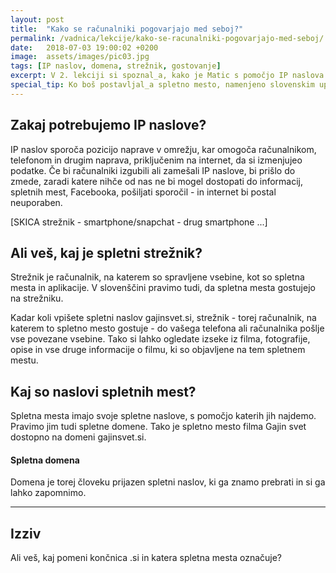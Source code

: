 ```yaml
---
layout: post
title:  "Kako se računalniki pogovarjajo med seboj?"
permalink: /vadnica/lekcije/kako-se-racunalniki-pogovarjajo-med-seboj/
date:   2018-07-03 19:00:02 +0200
image:  assets/images/pic03.jpg
tags: [IP naslov, domena, strežnik, gostovanje]
excerpt: V 2. lekciji si spoznal_a, kako je Matic s pomočjo IP naslova odkril podjetje Agencija Reality. IP naslovi pa so ključni tudi za pošiljanje podatkov med računalniki.
special_tip: Ko boš postavljal_a spletno mesto, namenjeno slovenskim uporabnikom, uporabi .si domeno.
---
```


## Zakaj potrebujemo IP naslove?
IP naslov sporoča pozicijo naprave v omrežju, kar omogoča računalnikom, telefonom in drugim naprava, priključenim na internet, da si izmenjujeo podatke. Če bi računalniki izgubili ali zamešali IP naslove, bi prišlo do zmede, zaradi katere nihče od nas ne bi mogel dostopati do informacij, spletnih mest, Facebooka, pošiljati sporočil - in internet bi postal neuporaben.

[SKICA strežnik - smartphone/snapchat - drug smartphone ...]

## Ali veš, kaj je spletni strežnik?
Strežnik je računalnik, na katerem so spravljene vsebine, kot so spletna mesta in aplikacije. V slovenščini pravimo tudi, da spletna mesta gostujejo na strežniku.

Kadar koli vpišete spletni naslov gajinsvet.si, strežnik - torej računalnik, na katerem to spletno mesto gostuje - do vašega telefona ali računalnika pošlje vse povezane vsebine. Tako si lahko ogledate izseke iz filma, fotografije, opise in vse druge informacije o filmu, ki so objavljene na tem spletnem mestu.

## Kaj so naslovi spletnih mest?
Spletna mesta imajo svoje spletne naslove, s pomočjo katerih jih najdemo. Pravimo jim tudi spletne domene. Tako je spletno mesto filma Gajin svet dostopno na domeni gajinsvet.si. 

#### Spletna domena
Domena je torej človeku prijazen spletni naslov, ki ga znamo prebrati in si ga lahko zapomnimo.


---
## Izziv
Ali veš, kaj pomeni končnica .si in katera spletna mesta označuje?
